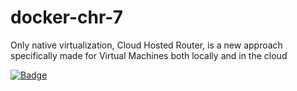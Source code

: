 # docker-chr-7
Only native virtualization, Cloud Hosted Router, is a new approach specifically made for Virtual Machines both locally and in the cloud

[![Badge](https://img.shields.io/badge/CHR-7.2.3-green)](https://mikrotik.com/download#chr)
